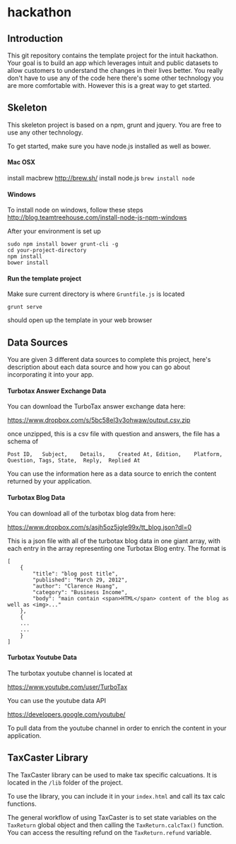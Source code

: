 # hackathon

## Introduction

This git repository contains the template project for the intuit hackathon. Your goal is to build an app which leverages intuit and public datasets to allow customers to understand the changes in their lives better. You really don't have to use any of the code here there's some other technology you are more comfortable with. However this is a great way to get started.

## Skeleton

This skeleton project is based on a npm, grunt and jquery. You are free to use any other technology.

To get started, make sure you have node.js installed as well as bower. 

#### Mac OSX
install macbrew http://brew.sh/
install node.js `brew install node`

#### Windows
To install node on windows, follow these steps
http://blog.teamtreehouse.com/install-node-js-npm-windows


After your environment is set up

    sudo npm install bower grunt-cli -g
    cd your-project-directory
    npm install
    bower install

#### Run the template project

Make sure current directory is where `Gruntfile.js` is located

    grunt serve

should open up the template in your web browser

## Data Sources

You are given 3 different data sources to complete this project, here's description about each data source and how you can go about incorporating it into your app.


#### Turbotax Answer Exchange Data

You can download the TurboTax answer exchange data here:

https://www.dropbox.com/s/5bc58el3v3ohwaw/output.csv.zip

once unzipped, this is a csv file with question and answers, the file has a schema of

`Post ID,	Subject,    Details,	Created At,	Edition,	Platform,	Question, Tags,	State,	Reply,	Replied At`

You can use the information here as a data source to enrich the content returned by your application.

#### Turbotax Blog Data

You can download all of the turbotax blog data from here:

https://www.dropbox.com/s/asjh5oz5jgle99x/tt_blog.json?dl=0

This is a json file with all of the turbotax blog data in one giant array, with each entry in the array representing one Turbotax Blog entry. The format is

    [
        {
            "title": "blog post title",
            "published": "March 29, 2012",
            "author": "Clarence Huang",
            "category": "Business Income",
            "body": "main contain <span>HTML</span> content of the blog as well as <img>..."
        },
        {
        ...
        ...
        }
    ]


#### Turbotax Youtube Data

The turbotax youtube channel is located at 

https://www.youtube.com/user/TurboTax

You can use the youtube data API

https://developers.google.com/youtube/

To pull data from the youtube channel in order to enrich the content in your application.

## TaxCaster Library

The TaxCaster library can be used to make tax specific calcuations. It is located in the `/lib` folder of the project. 

To use the library, you can include it in your `index.html` and call its tax calc functions. 

The general workflow of using TaxCaster is to set state variables on the `TaxReturn` global object and then calling the `TaxReturn.calcTax()` function. You can access the resulting refund on the `TaxReturn.refund` variable.



